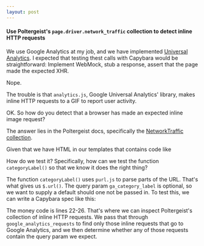 ```yaml
---
layout: post
---
```


#### Use Poltergeist's `page.driver.network_traffic` collection to detect inline HTTP requests

We use Google Analytics at my job, and we have implemented [Universal
Analytics](https://developers.google.com/analytics/devguides/collection/analyticsjs/).
I expected that testing thest calls with Capybara would be straightforward: Implement
WebMock, stub a response, assert that the page made the expected XHR.

Nope.

The trouble is that `analytics.js`, Google Universal Analytics' library, makes inline HTTP
requests to a GIF to report user activity.

OK. So how do you detect that a browser has made an expected inline image request?

The answer lies in the Poltergeist docs, specifically the [NetworkTraffic
collection](http://www.rubydoc.info/github/jonleighton/poltergeist/Capybara/Poltergeist/NetworkTraffic).

Given that we have HTML in our templates that contains code like

<code data-gist-id="d9f4b1b2dca9505b97f7" data-gist-file="new.html.erb"></code>

How do we test it? Specifically, how can we test the function `categoryLabel()` so that we
know it does the right thing?

The function `categoryLabel()` uses `purl.js` to parse parts of the URL. That's what gives
us `$.url()`. The query param `ga_category_label` is optional, so we want to supply a
default should one not be passed in. To test this, we can write a Capybara spec like
this:

<code data-gist-id="d9f4b1b2dca9505b97f7" data-gist-file="users_sign_in_spec.rb" data-gist-highlight-line="22-26"></code>

The money code is lines 22-26. That's where we can inspect Poltergeist's collection of
inline HTTP requests. We pass that through `google_analytics_requests` to find only those
inline requests that go to Google Analytics, and we then determine whether any of those
requests contain the query param we expect.
